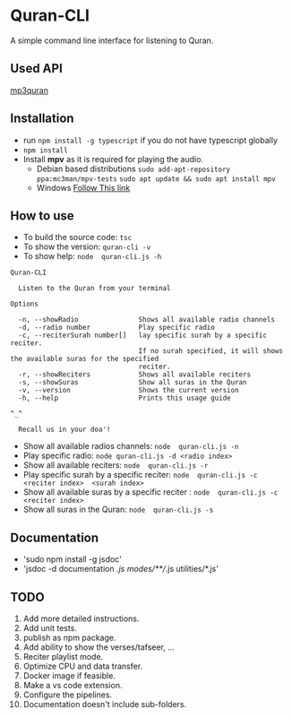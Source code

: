 # Quran-CLI

A simple command line interface for listening to Quran.
## Used API
[mp3quran](https://mp3quran.net/eng/api)
## Installation
- run `npm install -g typescript` if you do not have typescript globally
- `npm install`
- Install **mpv** as it is required for playing the audio.
  - Debian based distributions
`sudo add-apt-repository ppa:mc3man/mpv-tests`
`sudo apt update && sudo apt install mpv`
  - Windows
[Follow This link](https://mpv.io/installation/#:~:text=master%20is%20recommended.-,Windows,-All%20binary%20packages)


## How to use
- To build the source code: `tsc`
- To show the version: `quran-cli -v`
- To show help: `node  quran-cli.js -h`
```
Quran-CLI

  Listen to the Quran from your terminal 

Options

  -n, --showRadio               Shows all available radio channels                                            
  -d, --radio number            Play specific radio                                                           
  -c, --reciterSurah number[]   lay specific surah by a specific reciter.                                     
                                If no surah specified, it will shows the available suras for the specified    
                                reciter.                                                                      
  -r, --showReciters            Shows all available reciters                                                  
  -s, --showSuras               Show all suras in the Quran                                                   
  -v, --version                 Shows the current version                                                     
  -h, --help                    Prints this usage guide                                                       

^_^

  Recall us in your doa'! 
```
- Show all available radios channels: `node  quran-cli.js -n`
- Play specific radio: `node quran-cli.js -d <radio index>`
- Show all available reciters: `node  quran-cli.js -r`
- Play specific surah by a specific reciter: `node  quran-cli.js -c <reciter index>  <surah index>`
- Show all available suras by a specific reciter : `node  quran-cli.js -c <reciter index>`
- Show all suras in the Quran: `node  quran-cli.js -s`

## Documentation
- 'sudo npm install -g jsdoc'
- 'jsdoc -d documentation *.js modes/**/*.js utilities/*.js'

  
## TODO
1. Add more detailed instructions.
2. Add unit tests.
3. publish as npm package. 
4. Add ability to show the verses/tafseer, ...
5. Reciter playlist mode.
6. Optimize CPU and data transfer.
7. Docker image if feasible.
8. Make a vs code extension.
9.  Configure the pipelines.
10. Documentation doesn't include sub-folders.
